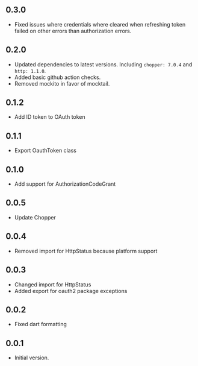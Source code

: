 ## 0.3.0
- Fixed issues where credentials where cleared when refreshing token failed on other errors than authorization errors. 

## 0.2.0

- Updated dependencies to latest versions. Including `chopper: 7.0.4` and `http: 1.1.0`.
- Added basic github action checks.
- Removed mockito in favor of mocktail.

## 0.1.2

- Add ID token to OAuth token

## 0.1.1

- Export OauthToken class

## 0.1.0

- Add support for AuthorizationCodeGrant

## 0.0.5

- Update Chopper

## 0.0.4

- Removed import for HttpStatus because platform support

## 0.0.3

- Changed import for HttpStatus
- Added export for oauth2 package exceptions

## 0.0.2

- Fixed dart formatting


## 0.0.1

- Initial version.

